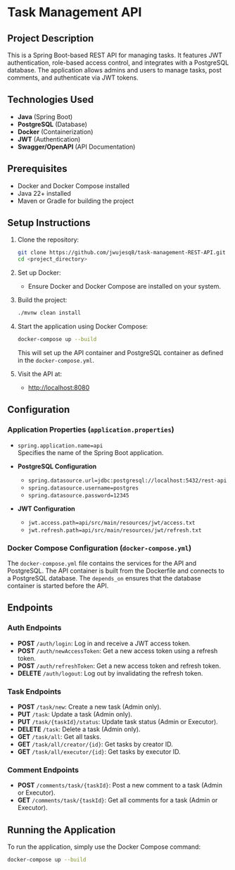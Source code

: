 # Task Management API

## Project Description

This is a Spring Boot-based REST API for managing tasks. It features JWT authentication, role-based access control, and integrates with a PostgreSQL database. The application allows admins and users to manage tasks, post comments, and authenticate via JWT tokens.

## Technologies Used

- **Java** (Spring Boot)
- **PostgreSQL** (Database)
- **Docker** (Containerization)
- **JWT** (Authentication)
- **Swagger/OpenAPI** (API Documentation)

## Prerequisites

- Docker and Docker Compose installed
- Java 22+ installed
- Maven or Gradle for building the project

## Setup Instructions

1. Clone the repository:
    ```bash
    git clone https://github.com/jwujesq8/task-management-REST-API.git
    cd <project_directory>
    ```

2. Set up Docker:
    - Ensure Docker and Docker Compose are installed on your system.

3. Build the project:
    ```bash
    ./mvnw clean install
    ```

4. Start the application using Docker Compose:
    ```bash
    docker-compose up --build
    ```

   This will set up the API container and PostgreSQL container as defined in the `docker-compose.yml`.

5. Visit the API at:
    - [http://localhost:8080](http://localhost:8080)

## Configuration

### Application Properties (`application.properties`)

- `spring.application.name=api`  
  Specifies the name of the Spring Boot application.

- **PostgreSQL Configuration**
    - `spring.datasource.url=jdbc:postgresql://localhost:5432/rest-api`
    - `spring.datasource.username=postgres`
    - `spring.datasource.password=12345`

- **JWT Configuration**
    - `jwt.access.path=api/src/main/resources/jwt/access.txt`
    - `jwt.refresh.path=api/src/main/resources/jwt/refresh.txt`

### Docker Compose Configuration (`docker-compose.yml`)

The `docker-compose.yml` file contains the services for the API and PostgreSQL. The API container is built from the Dockerfile and connects to a PostgreSQL database. The `depends_on` ensures that the database container is started before the API.

## Endpoints

### Auth Endpoints

- **POST** `/auth/login`: Log in and receive a JWT access token.
- **POST** `/auth/newAccessToken`: Get a new access token using a refresh token.
- **POST** `/auth/refreshToken`: Get a new access token and refresh token.
- **DELETE** `/auth/logout`: Log out by invalidating the refresh token.

### Task Endpoints

- **POST** `/task/new`: Create a new task (Admin only).
- **PUT** `/task`: Update a task (Admin only).
- **PUT** `/task/{taskId}/status`: Update task status (Admin or Executor).
- **DELETE** `/task`: Delete a task (Admin only).
- **GET** `/task/all`: Get all tasks.
- **GET** `/task/all/creator/{id}`: Get tasks by creator ID.
- **GET** `/task/all/executor/{id}`: Get tasks by executor ID.

### Comment Endpoints

- **POST** `/comments/task/{taskId}`: Post a new comment to a task (Admin or Executor).
- **GET** `/comments/task/{taskId}`: Get all comments for a task (Admin or Executor).

## Running the Application

To run the application, simply use the Docker Compose command:

```bash
docker-compose up --build
